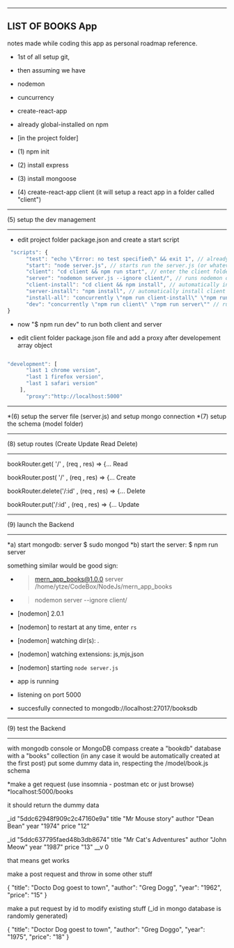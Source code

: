---------------------------------------------------------------
LIST OF BOOKS App
---------------------------------------------------------------

notes made while coding this app as personal roadmap reference.

* 1st of all setup git,

* then assuming we have
*  nodemon
*  cuncurrency
*  create-react-app
* already global-installed on npm 

* [in the project folder]

* (1) npm init
* (2) install express
* (3) install mongoose
* (4) create-react-app client (it will setup a react app in a folder called "client")


**************************************************************************************************************************************************************
(5) setup the dev management
**************************************************************************************************************************************************************

* edit project folder package.json and create a start script

```javascript
 "scripts": {
      "test": "echo \"Error: no test specified\" && exit 1", // already existing
      "start": "node server.js", // starts run the server.js (or whatever) in node environment
      "client": "cd client && npm run start", // enter the client folder and runs the start script in the client's package.json 
      "server": "nodemon server.js --ignore client/", // runs nodemon only on server (ignores client)    
      "client-install": "cd client && npm install", // automatically install server node packages
      "server-install": "npm install", // automatically install client node packages
      "install-all": "concurrently \"npm run client-install\" \"npm run server-install\"", //automatically installs both server anc client node packages
      "dev": "concurrently \"npm run client\" \"npm run server\"" // runs simultaneously server and client
}
```
* now "$ npm run dev" to run both client and server 

* edit client folder package.json file and add a proxy after developement array object

```javascript

"development": [
      "last 1 chrome version",
      "last 1 firefox version",
      "last 1 safari version"
    ],
      "proxy":"http://localhost:5000"

```

**************************************************************************************************************************************************************

*(6) setup the server file (server.js) and setup mongo connection
*(7) setup the schema (model folder)

**************************************************************************************************************************************************************
(8) setup routes (Create Update Read Delete)
**************************************************************************************************************************************************************

bookRouter.get( '/' , (req , res) => {... Read 

bookRouter.post( '/' , (req , res) => {... Create

bookRouter.delete('/:id' , (req , res) => {... Delete

bookRouter.put('/:id' , (req , res) => {... Update

**************************************************************************************************************************************************************
(9) launch the Backend
**************************************************************************************************************************************************************

*a) start mongodb: server $ sudo mongod
*b) start the server: $ npm run server

something similar would be good sign:

*   > mern_app_books@1.0.0 server /home/ytze/CodeBox/NodeJs/mern_app_books
*   > nodemon server --ignore client/

*   [nodemon] 2.0.1
*   [nodemon] to restart at any time, enter `rs`
*   [nodemon] watching dir(s): *.*
*   [nodemon] watching extensions: js,mjs,json
*   [nodemon] starting `node server.js`
*   app is running
*   listening on port 5000
*   succesfully connected to  mongodb://localhost:27017/booksdb

**************************************************************************************************************************************************************
(9) test the Backend
**************************************************************************************************************************************************************

with mongodb console or MongoDB compass create a "bookdb" database with a "books" collection
(in any case it would be automatically created at the first post)
put some dummy data in, respecting the /model/book.js schema

*make a get request (use insomnia - postman etc or just browse)
*localhost:5000/books

it should return the dummy data

_id	"5ddc62948f909c2c47160e9a"
title	"Mr Mouse story"
author	"Dean Bean"
year	"1974"
price	"12"
	
_id	"5ddc637795faed48b3db8674"
title	"Mr Cat's Adventures"
author	"John Meow"
year	"1987"
price	"13"
__v	0

that means get works

make a post request and throw in some other stuff

{
    "title": "Docto Dog goest to town",
    "author": "Greg Dogg",
    "year": "1962",
    "price": "15"
  }

make a put request by id to modify existing stuff
(_id in mongo database is randomly generated)

{
    "title": "Doctor Dog goest to town",
    "author": "Greg Doggo",
    "year": "1975",
    "price": "18"
  }



